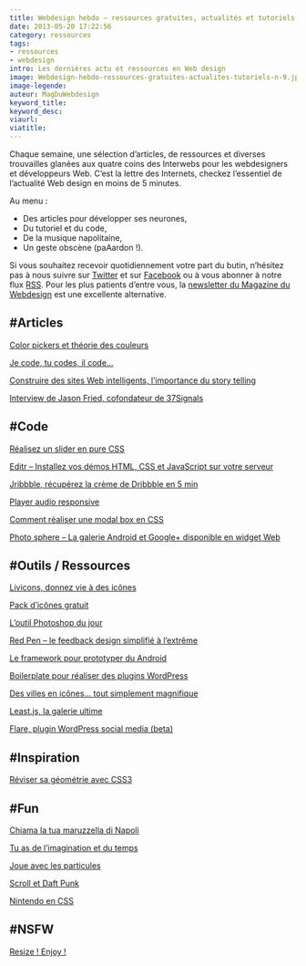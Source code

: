 ```yaml
---
title: Webdesign hebdo – ressources gratuites, actualités et tutoriels – 9
date: 2013-05-20 17:22:56
category: ressources
tags:
- ressources
- webdesign
intro: Les dernières actu et ressources en Web design
image: Webdesign-hebdo-ressources-gratuites-actualites-tutoriels-n-9.jpg
image-legende:
auteur: MagDuWebdesign
keyword_title:
keyword_desc:
viaurl:
viatitle:
---
```


<p>Chaque semaine, une sélection d’articles, de&nbsp;ressources&nbsp;et diverses trouvailles glanées aux quatre coins des Interwebs pour les webdesigners et développeurs Web. C’est la lettre des Internets, checkez l’essentiel de l’actualité Web design&nbsp;en moins de 5 minutes.</p>
<p>Au menu :</p>
<ul>
<li>Des articles pour développer ses neurones,</li>
<li>Du tutoriel et du code,</li>
<li>De la musique napolitaine,</li>
<li>Un geste obscène (paAardon !).</li>
</ul>
<p>Si vous souhaitez recevoir quotidiennement votre part du butin, n’hésitez pas à nous suivre sur&nbsp;<a title="Nous suivre sur Twitter " href="https://twitter.com/#!/MagDuWebdesign" target="_blank">Twitter</a>&nbsp;et sur&nbsp;<a title="Nous suivre sur Facebook" href="http://www.facebook.com/pages/Magazine-Du-Webdesign/213372618767122" target="_blank">Facebook</a>&nbsp;ou à vous abonner à notre flux&nbsp;<a title="Abonnez-vous à notre flux RSS" href="http://feeds.feedburner.com/magazineduwebdesign/xaVh" target="_blank">RSS</a>. Pour les plus patients d’entre vous, la&nbsp;<a title="S'inscrire à la newsletter" href="http://magazineduwebdesign.com/sinscrire-a-la-newsletter">newsletter du Magazine du Webdesign</a>&nbsp;est une excellente alternative.</p>
<h2>#Articles</h2>
<p><a href="http://nathanspeller.com/color-pickers/" target="_blank">Color pickers et théorie des couleurs</a></p>
<p><a href="http://christianheilmann.com/2013/05/10/justcode/" target="_blank">Je code, tu codes, il code…</a></p>
<p><a href="http://www.dtelepathy.com/blog/news-events/impress-smart-site" target="_blank">Construire des sites Web intelligents, l’importance du story telling</a></p>
<p><a href="http://thegreatdiscontent.com/jason-fried" target="_blank">Interview de Jason Fried, cofondateur de 37Signals</a></p>
<h2>#Code</h2>
<p><a href="http://benschwarz.github.io/gallery-css/" target="_blank">Réalisez un slider en pure CSS</a></p>
<p><a href="http://magazineduwebdesign.com/editr-playground-html-css-javascript-sur-serveur-perso" target="_blank">Editr – Installez vos démos HTML, CSS et JavaScript sur votre serveur</a></p>
<p><a href="http://lab.tylergaw.com/jribbble/" target="_blank">Jribbble, récupérez la crème de Dribbble en 5 min</a></p>
<p><a href="http://osvaldas.info/examples/audio-player-responsive-and-touch-friendly/" target="_blank">Player audio responsive</a></p>
<p><a href="http://drublic.github.io/css-modal/" target="_blank">Comment réaliser une modal box en CSS</a></p>
<p><a href="http://magazineduwebdesign.com/photo-sphere-widget-web" target="_blank">Photo sphere – La galerie Android et Google+ disponible en widget Web</a></p>
<h2>#Outils / Ressources</h2>
<p><a href="http://livicons.com/" target="_blank">Livicons, donnez vie à des icônes</a></p>
<p><a href="http://mfglabs.github.io/mfglabs-iconset/" target="_blank">Pack d’icônes gratuit</a></p>
<p><a href="http://thomasdelissen.fr/pantone-sample/" target="_blank">L’outil Photoshop du jour</a></p>
<p><a href="http://magazineduwebdesign.com/red-pen-outil-feedback-design" target="_blank">Red Pen – le feedback design simplifié à l’extrême</a></p>
<p><a href="http://jaunesarmiento.me/fries/" target="_blank">Le framework pour prototyper du Android</a></p>
<p><a href="http://tommcfarlin.com/wordpress-plugin-boilerplate-2/" target="_blank">Boilerplate pour réaliser des plugins WordPress</a></p>
<p><a href="http://adamwhitcroft.com/offscreen/" target="_blank">Des villes en icônes… tout simplement magnifique</a></p>
<p><a href="http://kamilczujowski.github.io/least/" target="_blank">Least.js, la galerie ultime</a></p>
<p><a href="http://wordpress.org/plugins/flare/screenshots/" target="_blank">Flare, plugin WordPress social media (beta)</a></p>
<h2>#Inspiration</h2>
<p><a href="http://css3geometrydaily.tumblr.com/" target="_blank">Réviser sa géométrie avec CSS3</a></p>
<h2>#Fun</h2>
<p><a href="http://b.illbrown.com/mandolin/" target="_blank">Chiama la tua maruzzella di Napoli</a></p>
<p><a href="http://itchaskitch.com/" target="_blank">Tu as de l’imagination et du temps</a></p>
<p><a href="http://codepen.io/stuffit/full/HoyAD" target="_blank">Joue avec les particules</a></p>
<p><a href="http://pitchfork.com/features/cover-story/reader/daft-punk/" target="_blank">Scroll et Daft Punk</a></p>
<p><a href="http://codepen.io/onediv/pen/AsDev" target="_blank">Nintendo en CSS</a></p>
<h2>#NSFW</h2>
<p><a href="http://www.fucking-windows.com/" target="_blank">Resize ! Enjoy !</a></p>